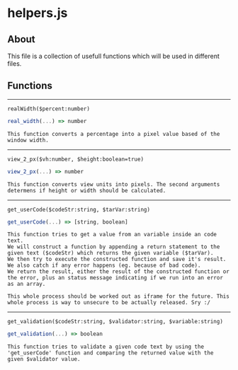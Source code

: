 # helpers.js

## About

This file is a collection of usefull functions which will be used in different files.

## Functions
------------------------------------

`realWidth($percent:number)`

```javascript
real_width(...) => number
```

```
This function converts a percentage into a pixel value based of the window width.
```

------------------------------------
`view_2_px($vh:number, $height:boolean=true)`

```javascript
view_2_px(...) => number
```

```
This function converts view units into pixels. The second arguments determens if height or width should be calculated. 
```

------------------------------------
`get_userCode($codeStr:string, $tarVar:string)`

```javascript
get_userCode(...) => [string, boolean]
```

```
This function tries to get a value from an variable inside an code text.
We will construct a function by appending a return statement to the given text ($codeStr) which returns the given variable ($tarVar).
We then try to execute the constructed function and save it's result. We also catch if any error happens (eg. because of bad code).
We return the result, either the result of the constructed function or the error, plus an status message indicating if we run into an error as an array.

This whole process should be worked out as iframe for the future. This whole process is way to unsecure to be actually released. Sry :/
```

------------------------------------
`get_validation($codeStr:string, $validator:string, $variable:string)`

```javascript
get_validation(...) => boolean
```

```
This function tries to validate a given code text by using the 'get_userCode' function and comparing the returned value with the given $validator value. 
```